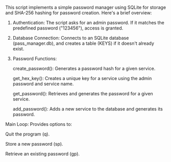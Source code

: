 This script implements a simple password manager using SQLite for storage and SHA-256 hashing for password creation. Here's a brief overview:

1) Authentication: The script asks for an admin password. If it matches the predefined password ("123456"), access is granted.

2) Database Connection: Connects to an SQLite database (pass_manager.db), and creates a table (KEYS) if it doesn't already exist.

3) Password Functions:

   create_password(): Generates a password hash for a given service.

   get_hex_key(): Creates a unique key for a service using the admin password and service name.

   get_password(): Retrieves and generates the password for a given service.

   add_password(): Adds a new service to the database and generates its password.

Main Loop: Provides options to:

   Quit the program (q).

   Store a new password (sp).

   Retrieve an existing password (gp).
